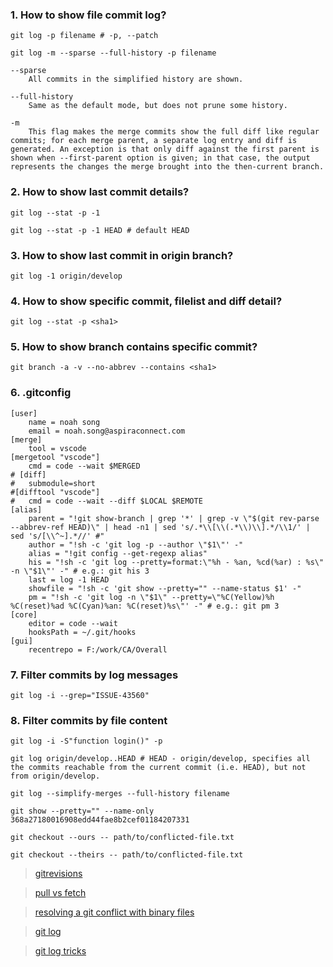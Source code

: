 ### 1. How to show file commit log?

    git log -p filename # -p, --patch

    git log -m --sparse --full-history -p filename

    --sparse
        All commits in the simplified history are shown.

    --full-history
        Same as the default mode, but does not prune some history.  

    -m
        This flag makes the merge commits show the full diff like regular commits; for each merge parent, a separate log entry and diff is generated. An exception is that only diff against the first parent is shown when --first-parent option is given; in that case, the output represents the changes the merge brought into the then-current branch.              

### 2. How to show last commit details? 

    git log --stat -p -1

    git log --stat -p -1 HEAD # default HEAD

### 3. How to show last commit in origin branch?

    git log -1 origin/develop

### 4. How to show specific commit, filelist and diff detail?

    git log --stat -p <sha1>

### 5. How to show branch contains specific commit?

    git branch -a -v --no-abbrev --contains <sha1>    

### 6. .gitconfig

    [user]
        name = noah song
        email = noah.song@aspiraconnect.com
    [merge]
        tool = vscode
    [mergetool "vscode"]
        cmd = code --wait $MERGED
    # [diff]
    #   submodule=short	
    #[difftool "vscode"]
    #	cmd = code --wait --diff $LOCAL $REMOTE
    [alias]
        parent = "!git show-branch | grep '*' | grep -v \"$(git rev-parse --abbrev-ref HEAD)\" | head -n1 | sed 's/.*\\[\\(.*\\)\\].*/\\1/' | sed 's/[\\^~].*//' #"
        author = "!sh -c 'git log -p --author \"$1\"' -"
        alias = "!git config --get-regexp alias"
        his = "!sh -c 'git log --pretty=format:\"%h - %an, %cd(%ar) : %s\" -n \"$1\"' -" # e.g.: git his 3
        last = log -1 HEAD	
        showfile = "!sh -c 'git show --pretty="" --name-status $1' -"
        pm = "!sh -c 'git log -n \"$1\" --pretty=\"%C(Yellow)%h  %C(reset)%ad %C(Cyan)%an: %C(reset)%s\"' -" # e.g.: git pm 3
    [core]
        editor = code --wait
        hooksPath = ~/.git/hooks
    [gui]
        recentrepo = F:/work/CA/Overall

### 7. Filter commits by log messages

    git log -i --grep="ISSUE-43560"

### 8. Filter commits by file content

    git log -i -S"function login()" -p


`git log origin/develop..HEAD # HEAD - origin/develop, specifies all the commits reachable from the current commit (i.e. HEAD), but not from origin/develop.`

`git log --simplify-merges --full-history filename`

`git show --pretty="" --name-only 368a27180016908edd44fae8b2cef01184207331`

`git checkout --ours -- path/to/conflicted-file.txt`

`git checkout --theirs -- path/to/conflicted-file.txt`

> [gitrevisions](https://www.git-scm.com/docs/gitrevisions)

> [pull vs fetch](https://stackoverflow.com/questions/292357/what-is-the-difference-between-git-pull-and-git-fetch)

> [resolving a git conflict with binary files](https://stackoverflow.com/questions/278081/resolving-a-git-conflict-with-binary-files)

> [git log](https://www.git-scm.com/docs/git-log)

> [git log tricks](https://hackernoon.com/ten-useful-git-log-tricks-7nt3yxy)